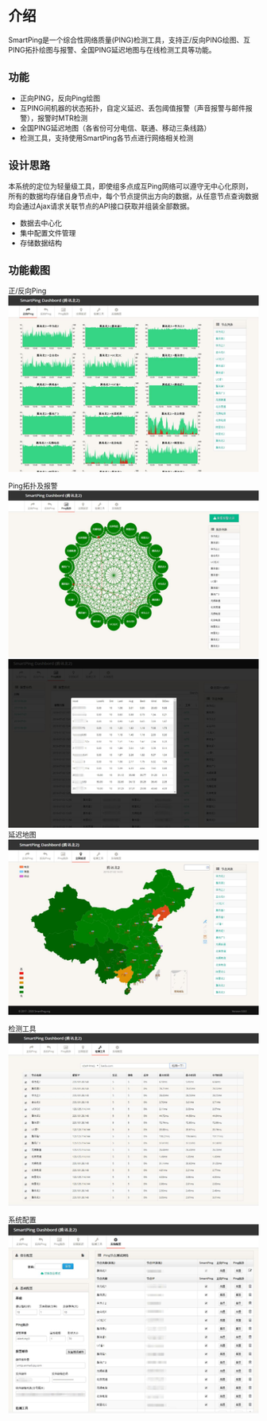 # 介绍

SmartPing是一个综合性网络质量\(PING\)检测工具，支持正/反向PING绘图、互PING拓扑绘图与报警、全国PING延迟地图与在线检测工具等功能。

## 功能

* 正向PING，反向Ping绘图
* 互PING间机器的状态拓扑，自定义延迟、丢包阈值报警（声音报警与邮件报警），报警时MTR检测
* 全国PING延迟地图（各省份可分电信、联通、移动三条线路）
* 检测工具，支持使用SmartPing各节点进行网络相关检测

## 设计思路

本系统的定位为轻量级工具，即使组多点成互Ping网络可以遵守无中心化原则，所有的数据均存储自身节点中，每个节点提供出方向的数据，从任意节点查询数据均会通过Ajax请求关联节点的API接口获取并组装全部数据。

* 数据去中心化
* 集中配置文件管理
* 存储数据结构

## 功能截图

正/反向Ping![](/assets/index.jpg)

Ping拓扑及报警![](/assets/topology.jpg)![](/assets/alert.jpg)延迟地图![](/assets/map.jpg)

检测工具![](/assets/tools.jpg)

系统配置![](/assets/config.jpg)

